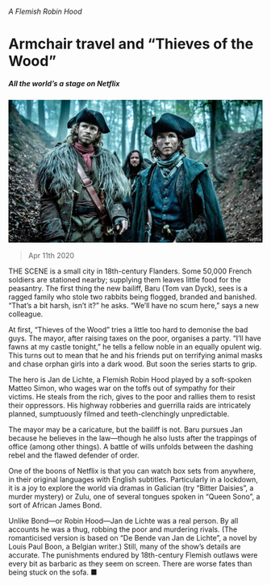 ###### A Flemish Robin Hood

# Armchair travel and “Thieves of the Wood” 

##### All the world’s a stage on Netflix 

![image](images/20200411_BKP003.jpg) 

> Apr 11th 2020 

THE SCENE is a small city in 18th-century Flanders. Some 50,000 French soldiers are stationed nearby; supplying them leaves little food for the peasantry. The first thing the new bailiff, Baru (Tom van Dyck), sees is a ragged family who stole two rabbits being flogged, branded and banished. “That’s a bit harsh, isn’t it?” he asks. “We’ll have no scum here,” says a new colleague.

At first, “Thieves of the Wood” tries a little too hard to demonise the bad guys. The mayor, after raising taxes on the poor, organises a party. “I’ll have fawns at my castle tonight,” he tells a fellow noble in an equally opulent wig. This turns out to mean that he and his friends put on terrifying animal masks and chase orphan girls into a dark wood. But soon the series starts to grip.


The hero is Jan de Lichte, a Flemish Robin Hood played by a soft-spoken Matteo Simon, who wages war on the toffs out of sympathy for their victims. He steals from the rich, gives to the poor and rallies them to resist their oppressors. His highway robberies and guerrilla raids are intricately planned, sumptuously filmed and teeth-clenchingly unpredictable.

The mayor may be a caricature, but the bailiff is not. Baru pursues Jan because he believes in the law—though he also lusts after the trappings of office (among other things). A battle of wills unfolds between the dashing rebel and the flawed defender of order.

One of the boons of Netflix is that you can watch box sets from anywhere, in their original languages with English subtitles. Particularly in a lockdown, it is a joy to explore the world via dramas in Galician (try “Bitter Daisies”, a murder mystery) or Zulu, one of several tongues spoken in “Queen Sono”, a sort of African James Bond.

Unlike Bond—or Robin Hood—Jan de Lichte was a real person. By all accounts he was a thug, robbing the poor and murdering rivals. (The romanticised version is based on “De Bende van Jan de Lichte”, a novel by Louis Paul Boon, a Belgian writer.) Still, many of the show’s details are accurate. The punishments endured by 18th-century Flemish outlaws were every bit as barbaric as they seem on screen. There are worse fates than being stuck on the sofa. ■

